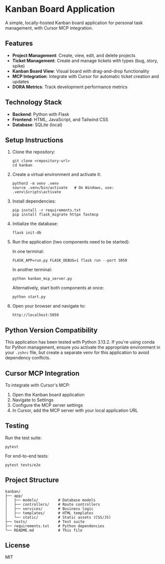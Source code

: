 # Kanban Board Application

A simple, locally-hosted Kanban board application for personal task management, with Cursor MCP integration.

## Features

- **Project Management**: Create, view, edit, and delete projects
- **Ticket Management**: Create and manage tickets with types (bug, story, spike)
- **Kanban Board View**: Visual board with drag-and-drop functionality
- **MCP Integration**: Integrate with Cursor for automatic ticket creation and updates
- **DORA Metrics**: Track development performance metrics

## Technology Stack

- **Backend**: Python with Flask
- **Frontend**: HTML, JavaScript, and Tailwind CSS
- **Database**: SQLite (local)

## Setup Instructions

1. Clone the repository:
   ```
   git clone <repository-url>
   cd kanban
   ```

2. Create a virtual environment and activate it:
   ```
   python3 -m venv .venv
   source .venv/bin/activate   # On Windows, use: .venv\Scripts\activate
   ```

3. Install dependencies:
   ```
   pip install -r requirements.txt
   pip install flask_migrate httpx fastmcp
   ```

4. Initialize the database:
   ```
   flask init-db
   ```

5. Run the application (two components need to be started):
   
   In one terminal:
   ```
   FLASK_APP=run.py FLASK_DEBUG=1 flask run --port 5050
   ```
   
   In another terminal:
   ```
   python kanban_mcp_server.py
   ```
   
   Alternatively, start both components at once:
   ```
   python start.py
   ```

6. Open your browser and navigate to:
   ```
   http://localhost:5050
   ```

## Python Version Compatibility

This application has been tested with Python 3.13.2. If you're using conda for Python management, ensure you activate the appropriate environment in your `.zshrc` file, but create a separate venv for this application to avoid dependency conflicts.

## Cursor MCP Integration

To integrate with Cursor's MCP:

1. Open the Kanban board application
2. Navigate to Settings
3. Configure the MCP server settings
4. In Cursor, add the MCP server with your local application URL

## Testing

Run the test suite:

```
pytest
```

For end-to-end tests:

```
pytest tests/e2e
```

## Project Structure

```
kanban/
├── app/
│   ├── models/         # Database models
│   ├── controllers/    # Route controllers
│   ├── services/       # Business logic
│   ├── templates/      # HTML templates
│   └── static/         # Static assets (CSS/JS)
├── tests/              # Test suite
├── requirements.txt    # Python dependencies
└── README.md           # This file
```

## License

MIT 